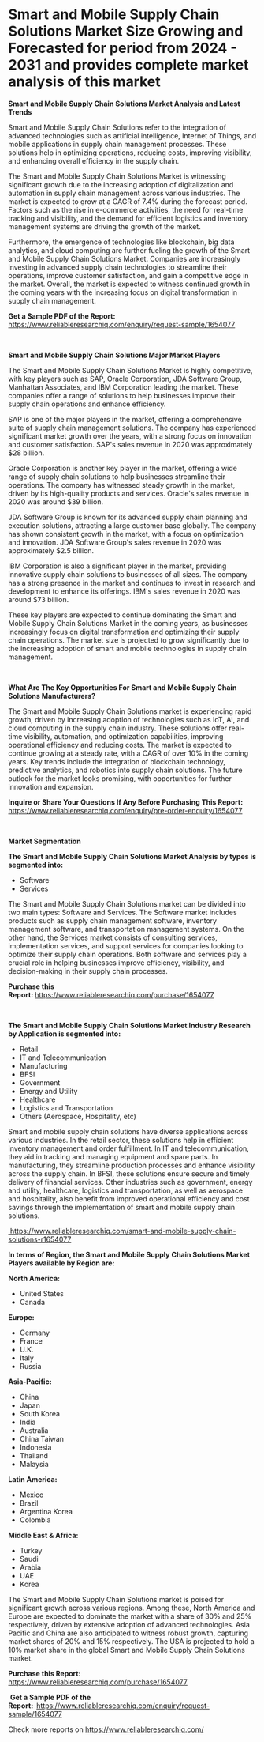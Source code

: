 <p><h1>Smart and Mobile Supply Chain Solutions Market Size Growing and Forecasted for period from 2024 - 2031 and provides complete market analysis of this market</h1></p><p><strong>Smart and Mobile Supply Chain Solutions Market Analysis and Latest Trends</strong></p>
<p><p>Smart and Mobile Supply Chain Solutions refer to the integration of advanced technologies such as artificial intelligence, Internet of Things, and mobile applications in supply chain management processes. These solutions help in optimizing operations, reducing costs, improving visibility, and enhancing overall efficiency in the supply chain.</p><p>The Smart and Mobile Supply Chain Solutions Market is witnessing significant growth due to the increasing adoption of digitalization and automation in supply chain management across various industries. The market is expected to grow at a CAGR of 7.4% during the forecast period. Factors such as the rise in e-commerce activities, the need for real-time tracking and visibility, and the demand for efficient logistics and inventory management systems are driving the growth of the market.</p><p>Furthermore, the emergence of technologies like blockchain, big data analytics, and cloud computing are further fueling the growth of the Smart and Mobile Supply Chain Solutions Market. Companies are increasingly investing in advanced supply chain technologies to streamline their operations, improve customer satisfaction, and gain a competitive edge in the market. Overall, the market is expected to witness continued growth in the coming years with the increasing focus on digital transformation in supply chain management.</p></p>
<p><strong>Get a Sample PDF of the Report:&nbsp;</strong> <a href="https://www.reliableresearchiq.com/enquiry/request-sample/1654077">https://www.reliableresearchiq.com/enquiry/request-sample/1654077</a></p>
<p>&nbsp;</p>
<p><strong>Smart and Mobile Supply Chain Solutions Major Market Players</strong></p>
<p><p>The Smart and Mobile Supply Chain Solutions Market is highly competitive, with key players such as SAP, Oracle Corporation, JDA Software Group, Manhattan Associates, and IBM Corporation leading the market. These companies offer a range of solutions to help businesses improve their supply chain operations and enhance efficiency.</p><p>SAP is one of the major players in the market, offering a comprehensive suite of supply chain management solutions. The company has experienced significant market growth over the years, with a strong focus on innovation and customer satisfaction. SAP's sales revenue in 2020 was approximately $28 billion.</p><p>Oracle Corporation is another key player in the market, offering a wide range of supply chain solutions to help businesses streamline their operations. The company has witnessed steady growth in the market, driven by its high-quality products and services. Oracle's sales revenue in 2020 was around $39 billion.</p><p>JDA Software Group is known for its advanced supply chain planning and execution solutions, attracting a large customer base globally. The company has shown consistent growth in the market, with a focus on optimization and innovation. JDA Software Group's sales revenue in 2020 was approximately $2.5 billion.</p><p>IBM Corporation is also a significant player in the market, providing innovative supply chain solutions to businesses of all sizes. The company has a strong presence in the market and continues to invest in research and development to enhance its offerings. IBM's sales revenue in 2020 was around $73 billion.</p><p>These key players are expected to continue dominating the Smart and Mobile Supply Chain Solutions Market in the coming years, as businesses increasingly focus on digital transformation and optimizing their supply chain operations. The market size is projected to grow significantly due to the increasing adoption of smart and mobile technologies in supply chain management.</p></p>
<p>&nbsp;</p>
<p><strong>What Are The Key Opportunities For Smart and Mobile Supply Chain Solutions Manufacturers?</strong></p>
<p><p>The Smart and Mobile Supply Chain Solutions market is experiencing rapid growth, driven by increasing adoption of technologies such as IoT, AI, and cloud computing in the supply chain industry. These solutions offer real-time visibility, automation, and optimization capabilities, improving operational efficiency and reducing costs. The market is expected to continue growing at a steady rate, with a CAGR of over 10% in the coming years. Key trends include the integration of blockchain technology, predictive analytics, and robotics into supply chain solutions. The future outlook for the market looks promising, with opportunities for further innovation and expansion.</p></p>
<p><strong>Inquire or Share Your Questions If Any Before Purchasing This Report:</strong> <a href="https://www.reliableresearchiq.com/enquiry/pre-order-enquiry/1654077">https://www.reliableresearchiq.com/enquiry/pre-order-enquiry/1654077</a></p>
<p>&nbsp;</p>
<p><strong>Market Segmentation</strong></p>
<p><strong>The Smart and Mobile Supply Chain Solutions Market Analysis by types is segmented into:</strong></p>
<p><ul><li>Software</li><li>Services</li></ul></p>
<p><p>The Smart and Mobile Supply Chain Solutions market can be divided into two main types: Software and Services. The Software market includes products such as supply chain management software, inventory management software, and transportation management systems. On the other hand, the Services market consists of consulting services, implementation services, and support services for companies looking to optimize their supply chain operations. Both software and services play a crucial role in helping businesses improve efficiency, visibility, and decision-making in their supply chain processes.</p></p>
<p><strong>Purchase this Report:&nbsp;</strong><a href="https://www.reliableresearchiq.com/purchase/1654077">https://www.reliableresearchiq.com/purchase/1654077</a></p>
<p>&nbsp;</p>
<p><strong>The Smart and Mobile Supply Chain Solutions Market Industry Research by Application is segmented into:</strong></p>
<p><ul><li>Retail</li><li>IT and Telecommunication</li><li>Manufacturing</li><li>BFSI</li><li>Government</li><li>Energy and Utility</li><li>Healthcare</li><li>Logistics and Transportation</li><li>Others (Aerospace, Hospitality, etc)</li></ul></p>
<p><p>Smart and mobile supply chain solutions have diverse applications across various industries. In the retail sector, these solutions help in efficient inventory management and order fulfillment. In IT and telecommunication, they aid in tracking and managing equipment and spare parts. In manufacturing, they streamline production processes and enhance visibility across the supply chain. In BFSI, these solutions ensure secure and timely delivery of financial services. Other industries such as government, energy and utility, healthcare, logistics and transportation, as well as aerospace and hospitality, also benefit from improved operational efficiency and cost savings through the implementation of smart and mobile supply chain solutions.</p></p>
<p><a href="https://www.reliableresearchiq.com/smart-and-mobile-supply-chain-solutions-r1654077">&nbsp;https://www.reliableresearchiq.com/smart-and-mobile-supply-chain-solutions-r1654077</a></p>
<p><strong>In terms of Region, the Smart and Mobile Supply Chain Solutions Market Players available by Region are:</strong></p>
<p>
    <p> <strong> North America: </strong>
        <ul>
            <li>United States</li>
            <li>Canada</li>
        </ul>
        </p> 
    <p> <strong> Europe: </strong>
        <ul>
            <li>Germany</li>
            <li>France</li>
            <li>U.K.</li>
            <li>Italy</li>
            <li>Russia</li>
        </ul>
        </p> 
    <p> <strong> Asia-Pacific: </strong>
        <ul>
            <li>China</li>
            <li>Japan</li>
            <li>South Korea</li>
            <li>India</li>
            <li>Australia</li>
            <li>China Taiwan</li>
            <li>Indonesia</li>
            <li>Thailand</li>
            <li>Malaysia</li>
        </ul>
        </p> 
    <p> <strong> Latin America: </strong>
        <ul>
            <li>Mexico</li>
            <li>Brazil</li>
            <li>Argentina Korea</li>
            <li>Colombia</li>
        </ul>
        </p> 
    <p> <strong> Middle East & Africa: </strong>
        <ul>
            <li>Turkey</li>
            <li>Saudi</li>
            <li>Arabia</li>
            <li>UAE</li>
            <li>Korea</li>
        </ul>
    </p>
    </p>
<p><p>The Smart and Mobile Supply Chain Solutions market is poised for significant growth across various regions. Among these, North America and Europe are expected to dominate the market with a share of 30% and 25% respectively, driven by extensive adoption of advanced technologies. Asia Pacific and China are also anticipated to witness robust growth, capturing market shares of 20% and 15% respectively. The USA is projected to hold a 10% market share in the global Smart and Mobile Supply Chain Solutions market.</p></p>
<p><strong>Purchase this Report: </strong><a href="https://www.reliableresearchiq.com/purchase/1654077">https://www.reliableresearchiq.com/purchase/1654077</a></p>
<p>&nbsp;<strong>Get a Sample PDF of the Report:&nbsp;&nbsp;</strong><a href="https://www.reliableresearchiq.com/enquiry/request-sample/1654077">https://www.reliableresearchiq.com/enquiry/request-sample/1654077</a></p>
<p><strong></strong></p>
<p>Check more reports on <a href="https://www.reliableresearchiq.com/">https://www.reliableresearchiq.com/</a></p>